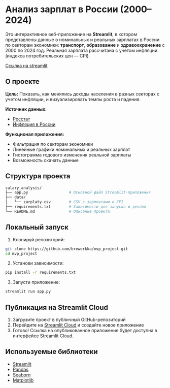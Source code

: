 # Анализ зарплат в России (2000–2024)

Это интерактивное веб-приложение на **Streamlit**, в котором представлены данные о номинальных и реальных зарплатах в России по секторам экономики: **транспорт**, **образование** и **здравоохранение** с 2000 по 2024 год. Реальная зарплата рассчитана с учетом инфляции (индекса потребительских цен — CPI).

[Ссылка на streamlit](https://mvpproject-yqkbef4v3luycmrya7csdw.streamlit.app)

## О проекте

**Цель:** Показать, как менялись доходы населения в разных секторах с учетом инфляции, и визуализировать темпы роста и падения.

**Источник данных:** 
- [Росстат](https://rosstat.gov.ru/)
- [Инфляция в России](https://уровень-инфляции.рф)


**Функционал приложения:**
- Фильтрация по секторам экономики
- Линейные графики номинальных и реальных зарплат
- Гистограмма годового изменения реальной зарплаты
- Возможность скачать данные

## Структура проекта

```bash
salary_analysis/
├── app.py                  # Основной файл Streamlit-приложения
├── data/
│   └── zarplaty.csv        # CSV с зарплатами и CPI
├── requirements.txt        # Зависимости для запуска и деплоя
└── README.md               # Описание проекта
```

## Локальный запуск

1. Клонируй репозиторий:
```bash
git clone https://github.com/brewerkka/mvp_project.git
cd mvp_project
```

2. Установи зависимости:
```bash
pip install -r requirements.txt
```

3. Запусти приложение:
```bash
streamlit run app.py
```

## Публикация на Streamlit Cloud

1. Загрузите проект в публичный GitHub-репозиторий
2. Перейдите на [Streamlit Cloud](https://streamlit.io/cloud) и создайте новое приложение
3. Готово! Ссылка на опубликованное приложение будет доступна в интерфейсе Streamlit Cloud.


## Используемые библиотеки

- [Streamlit](https://streamlit.io/)
- [Pandas](https://pandas.pydata.org/)
- [Seaborn](https://seaborn.pydata.org/)
- [Matplotlib](https://matplotlib.org/)

